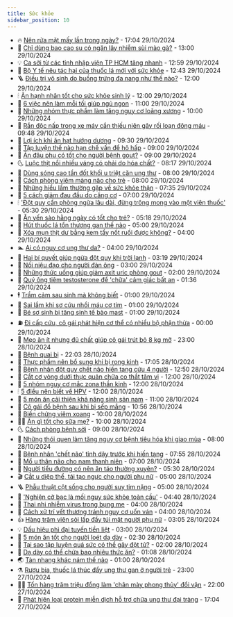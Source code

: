 ```yaml
---
title: Sức khỏe
sidebar_position: 10
---
```


<!-- vnexpress-suc-khoe:START -->
- 🔥 [Nên rửa mặt mấy lần trong ngày?](https://vnexpress.net/nen-rua-mat-may-lan-trong-ngay-4809493.html) - 17:04 29/10/2024
- 🥰 [Chỉ dùng bao cao su có ngăn lây nhiễm sùi mào gà?](https://vnexpress.net/chi-dung-bao-cao-su-co-ngan-lay-nhiem-sui-mao-ga-4809793.html) - 13:00 29/10/2024
- 💡 [Ca sởi từ các tỉnh nhập viện TP HCM tăng nhanh](https://vnexpress.net/ca-soi-tu-cac-tinh-nhap-vien-tp-hcm-tang-nhanh-4809932.html) - 12:59 29/10/2024
- 🤗 [Bộ Y tế nêu tác hại của thuốc lá mới với sức khỏe](https://vnexpress.net/bo-y-te-neu-tac-hai-cua-thuoc-la-moi-voi-suc-khoe-4809925.html) - 12:43 29/10/2024
- 🪜 [Điều trị vô sinh do buồng trứng đa nang như thế nào?](https://vnexpress.net/dieu-tri-vo-sinh-do-buong-trung-da-nang-nhu-the-nao-4809921.html) - 12:00 29/10/2024
- 🕯 [Ăn hạnh nhân tốt cho sức khỏe sinh lý](https://vnexpress.net/an-hanh-nhan-tot-cho-suc-khoe-sinh-ly-4809701.html) - 12:00 29/10/2024
- 🤭 [6 việc nên làm mỗi tối giúp ngủ ngon](https://vnexpress.net/6-viec-nen-lam-moi-toi-giup-ngu-ngon-4809831.html) - 11:00 29/10/2024
- 👀 [Những nhóm thực phẩm làm tăng nguy cơ loãng xương](https://vnexpress.net/nhung-nhom-thuc-pham-lam-tang-nguy-co-loang-xuong-4809888.html) - 10:00 29/10/2024
- 🌋 [Rắn độc nấp trong xe máy cắn thiếu niên gây rối loạn đông máu](https://vnexpress.net/ran-doc-nap-trong-cop-xe-may-can-thieu-nien-gay-roi-loan-dong-mau-4809876.html) - 09:48 29/10/2024
- 🫶 [Lợi ích khi ăn hạt hướng dương](https://vnexpress.net/loi-ich-khi-an-hat-huong-duong-4809606.html) - 09:30 29/10/2024
- 🦆 [Tập luyện thế nào hạn chế vấn đề hô hấp](https://vnexpress.net/tap-luyen-the-nao-han-che-van-de-ho-hap-4809812.html) - 09:00 29/10/2024
- 🚀 [Ăn đậu phụ có tốt cho người bệnh gout?](https://vnexpress.net/an-dau-phu-co-tot-cho-nguoi-benh-gout-4809752.html) - 09:00 29/10/2024
- 🌜 [Luộc thịt nổi nhiều váng có phải do hóa chất?](https://vnexpress.net/luoc-thit-noi-nhieu-vang-co-phai-do-hoa-chat-4809806.html) - 08:17 29/10/2024
- 🧰 [Dùng sóng cao tần đốt khối u triệt căn ung thư](https://vnexpress.net/dung-song-cao-tan-dot-khoi-u-triet-can-ung-thu-4809778.html) - 08:00 29/10/2024
- 💫 [Cách phòng viêm màng não cho trẻ](https://vnexpress.net/cach-phong-viem-mang-nao-cho-tre-4809776.html) - 08:00 29/10/2024
- 🌝 [Những hiểu lầm thường gặp về sức khỏe thận](https://vnexpress.net/nhung-hieu-lam-thuong-gap-ve-suc-khoe-than-4809702.html) - 07:35 29/10/2024
- 🗽 [5 cách giảm đau đầu do căng cơ](https://vnexpress.net/5-cach-giam-dau-dau-do-cang-co-4809740.html) - 07:00 29/10/2024
- 🕯 [&#39;Đột quỵ cần phòng ngừa lâu dài, đừng trông mong vào một viên thuốc&#39;](https://vnexpress.net/dot-quy-can-phong-ngua-lau-dai-dung-trong-mong-vao-mot-vien-thuoc-4809627.html) - 05:30 29/10/2024
- 🦅 [Ăn yến sào hằng ngày có tốt cho trẻ?](https://vnexpress.net/an-yen-sao-hang-ngay-co-tot-cho-tre-4809663.html) - 05:18 29/10/2024
- 🦆 [Hút thuốc lá tổn thương gan thế nào](https://vnexpress.net/hut-thuoc-la-ton-thuong-gan-the-nao-4809735.html) - 05:00 29/10/2024
- 🎊 [Xóa mụn thịt dư bằng kem tẩy nốt ruồi được không?](https://vnexpress.net/xoa-mun-thit-du-bang-kem-tay-not-ruoi-duoc-khong-4809680.html) - 04:00 29/10/2024
- 🏊 [Ai có nguy cơ ung thư da?](https://vnexpress.net/ai-co-nguy-co-ung-thu-da-4806993.html) - 04:00 29/10/2024
- 📝 [Hai bí quyết giúp ngừa đột quỵ khi trời lạnh](https://vnexpress.net/hai-bi-quyet-giup-ngua-dot-quy-khi-troi-lanh-4809615.html) - 03:19 29/10/2024
- 💯 [Nối niệu đạo cho người đàn ông](https://vnexpress.net/noi-nieu-dao-cho-nguoi-dan-ong-4808785.html) - 03:00 29/10/2024
- 🌊 [Những thức uống giúp giảm axit uric phòng gout](https://vnexpress.net/nhung-thuc-uong-giup-giam-axit-uric-phong-gout-4809168.html) - 02:00 29/10/2024
- 🚀 [Quý ông tiêm testosterone để &#39;chữa&#39; cảm giác bất an](https://vnexpress.net/quy-ong-tiem-testosterone-de-chua-cam-giac-bat-an-4809521.html) - 01:36 29/10/2024
- 🕴 [Trầm cảm sau sinh mà không biết](https://vnexpress.net/tram-cam-sau-sinh-ma-khong-biet-4809510.html) - 01:00 29/10/2024
- 🗽 [Sai lầm khi sơ cứu nhồi máu cơ tim](https://vnexpress.net/sai-lam-khi-so-cuu-nhoi-mau-co-tim-4809411.html) - 01:00 29/10/2024
- 🎡 [Bé sơ sinh bị tăng sinh tế bào mast](https://vnexpress.net/be-so-sinh-bi-tang-sinh-te-bao-mast-4809400.html) - 01:00 29/10/2024
- ⛽️ [Đi cấp cứu, cô gái phát hiện cơ thể có nhiều bộ phận thừa](https://vnexpress.net/di-cap-cuu-co-gai-phat-hien-co-the-co-nhieu-bo-phan-thua-4809524.html) - 00:00 29/10/2024
- 🦆 [Mẹo ăn ít nhưng đủ chất giúp cô gái trút bỏ 8 kg mỡ](https://vnexpress.net/meo-an-it-nhung-du-chat-giup-co-gai-trut-bo-8-kg-mo-4807845.html) - 23:00 28/10/2024
- 🤩 [Bệnh quai bị](https://vnexpress.net/benh-quai-bi-4808726.html) - 22:03 28/10/2024
- 🦒 [Thực phẩm nên bổ sung khi bị rong kinh](https://vnexpress.net/thuc-pham-nen-bo-sung-khi-bi-rong-kinh-4807416.html) - 17:05 28/10/2024
- 💫 [Bệnh nhân đột quỵ chết não hiến tạng cứu 4 người](https://vnexpress.net/benh-nhan-dot-quy-chet-nao-hien-tang-cuu-4-nguoi-4809482.html) - 12:50 28/10/2024
- 🐘 [Cắt cơ vòng dưới thực quản chữa co thắt tâm vị](https://vnexpress.net/cat-co-vong-duoi-thuc-quan-chua-co-that-tam-vi-4809473.html) - 12:00 28/10/2024
- 🚀 [5 nhóm nguy cơ mắc zona thần kinh](https://vnexpress.net/5-nhom-nguy-co-mac-zona-than-kinh-4809422.html) - 12:00 28/10/2024
- 🕯 [5 điều nên biết về HPV](https://vnexpress.net/5-dieu-nen-biet-ve-hpv-4809320.html) - 12:00 28/10/2024
- 🦏 [5 món ăn cải thiện khả năng sinh sản nam](https://vnexpress.net/5-mon-an-cai-thien-kha-nang-sinh-san-nam-4809416.html) - 11:00 28/10/2024
- 🦄 [Cô gái đổ bệnh sau khi bị sếp mắng](https://vnexpress.net/co-gai-do-benh-sau-khi-bi-sep-mang-4809385.html) - 10:56 28/10/2024
- 🦒 [Biến chứng viêm xoang](https://vnexpress.net/bien-chung-viem-xoang-4809341.html) - 10:00 28/10/2024
- 👨‍🏫 [Ăn gì tốt cho sữa mẹ?](https://vnexpress.net/an-gi-tot-cho-sua-me-4809311.html) - 10:00 28/10/2024
- 🌜 [Cách phòng bệnh sởi](https://vnexpress.net/cach-phong-benh-soi-4809208.html) - 09:00 28/10/2024
- 🚀 [Những thói quen làm tăng nguy cơ bệnh tiêu hóa khi giao mùa](https://vnexpress.net/nhung-thoi-quen-lam-tang-nguy-co-benh-tieu-hoa-khi-giao-mua-4809237.html) - 08:00 28/10/2024
- 💃 [Bệnh nhân &#39;chết não&#39; tỉnh dậy trước khi hiến tạng](https://vnexpress.net/benh-nhan-chet-nao-tinh-day-truoc-khi-hien-tang-4809325.html) - 07:55 28/10/2024
- 💯 [Mổ u thân não cho nam thanh niên](https://vnexpress.net/mo-u-than-nao-cho-nam-thanh-nien-4809286.html) - 07:00 28/10/2024
- 🤔 [Người tiểu đường có nên ăn táo thường xuyên?](https://vnexpress.net/nguoi-tieu-duong-co-nen-an-tao-thuong-xuyen-4809231.html) - 05:30 28/10/2024
- 🎬 [Cắt u diệp thể, tái tạo ngực cho người phụ nữ](https://vnexpress.net/cat-u-diep-the-tai-tao-nguc-cho-nguoi-phu-nu-4809103.html) - 05:00 28/10/2024
- 🪜 [Phẫu thuật cột sống cho người suy tim nặng](https://vnexpress.net/phau-thuat-cot-song-cho-nguoi-suy-tim-nang-4808782.html) - 05:00 28/10/2024
- 🦣 [&#39;Nghiện cờ bạc là mối nguy sức khỏe toàn cầu&#39;](https://vnexpress.net/nghien-co-bac-la-moi-nguy-suc-khoe-toan-cau-4809267.html) - 04:40 28/10/2024
- 🧐 [Thai nhi nhiễm virus trong bụng mẹ](https://vnexpress.net/thai-nhi-nhiem-virus-trong-bung-me-4809158.html) - 04:00 28/10/2024
- 🤡 [Cách xử trí vết thương tránh nguy cơ uốn ván](https://vnexpress.net/cach-xu-tri-vet-thuong-tranh-nguy-co-uon-van-4804848.html) - 04:00 28/10/2024
- 👍 [Hàng trăm viên sỏi lấp đầy túi mật người phụ nữ](https://vnexpress.net/hang-tram-vien-soi-lap-day-tui-mat-nguoi-phu-nu-4809140.html) - 03:05 28/10/2024
- 💡 [Dấu hiệu phì đại tuyến tiền liệt](https://vnexpress.net/dau-hieu-phi-dai-tuyen-tien-liet-4808779.html) - 03:00 28/10/2024
- 💯 [5 món ăn tốt cho người loét dạ dày](https://vnexpress.net/5-mon-an-tot-cho-nguoi-loet-da-day-4809111.html) - 02:30 28/10/2024
- 🧠 [Tại sao tập luyện quá sức có thể gây đột tử?](https://vnexpress.net/tai-sao-tap-luyen-qua-suc-co-the-gay-dot-tu-4808274.html) - 02:00 28/10/2024
- 🎡 [Dạ dày có thể chứa bao nhiêu thức ăn?](https://vnexpress.net/da-day-co-the-chua-bao-nhieu-thuc-an-4808280.html) - 01:08 28/10/2024
- 🌏 [Tàn nhang khác nám thế nào](https://vnexpress.net/tan-nhang-khac-nam-the-nao-4808776.html) - 01:00 28/10/2024
- ⚗️ [Rượu bia, thuốc lá thúc đẩy ung thư gan ở người trẻ](https://vnexpress.net/ruou-bia-thuoc-la-thuc-day-ung-thu-gan-o-nguoi-tre-4808801.html) - 23:00 27/10/2024
- 👨‍🏫 [Tốn hàng trăm triệu đồng làm &#39;chân mày phong thủy&#39; đổi vận](https://vnexpress.net/ton-hang-tram-trieu-dong-lam-chan-may-phong-thuy-doi-van-4808521.html) - 22:00 27/10/2024
- 🤖 [Phát hiện loại protein miễn dịch hỗ trợ chữa ung thư đại tràng](https://vnexpress.net/phat-hien-loai-protein-mien-dich-ho-tro-chua-ung-thu-dai-trang-4808601.html) - 17:04 27/10/2024<!-- vnexpress-suc-khoe:END -->
